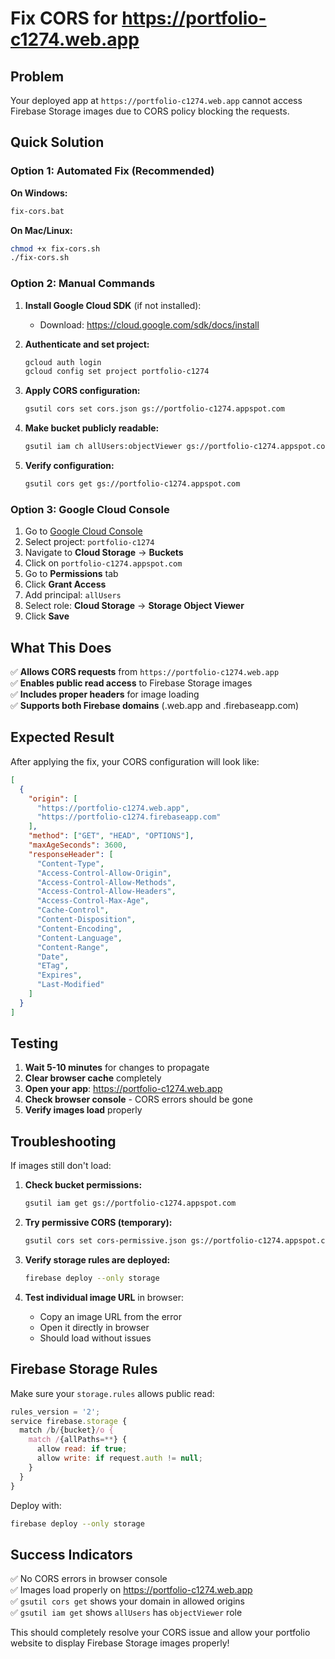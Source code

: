 # Fix CORS for https://portfolio-c1274.web.app

## Problem
Your deployed app at `https://portfolio-c1274.web.app` cannot access Firebase Storage images due to CORS policy blocking the requests.

## Quick Solution

### Option 1: Automated Fix (Recommended)

**On Windows:**
```cmd
fix-cors.bat
```

**On Mac/Linux:**
```bash
chmod +x fix-cors.sh
./fix-cors.sh
```

### Option 2: Manual Commands

1. **Install Google Cloud SDK** (if not installed):
   - Download: https://cloud.google.com/sdk/docs/install

2. **Authenticate and set project:**
   ```bash
   gcloud auth login
   gcloud config set project portfolio-c1274
   ```

3. **Apply CORS configuration:**
   ```bash
   gsutil cors set cors.json gs://portfolio-c1274.appspot.com
   ```

4. **Make bucket publicly readable:**
   ```bash
   gsutil iam ch allUsers:objectViewer gs://portfolio-c1274.appspot.com
   ```

5. **Verify configuration:**
   ```bash
   gsutil cors get gs://portfolio-c1274.appspot.com
   ```

### Option 3: Google Cloud Console

1. Go to [Google Cloud Console](https://console.cloud.google.com/)
2. Select project: `portfolio-c1274`
3. Navigate to **Cloud Storage** → **Buckets**
4. Click on `portfolio-c1274.appspot.com`
5. Go to **Permissions** tab
6. Click **Grant Access**
7. Add principal: `allUsers`
8. Select role: **Cloud Storage** → **Storage Object Viewer**
9. Click **Save**

## What This Does

✅ **Allows CORS requests** from `https://portfolio-c1274.web.app`  
✅ **Enables public read access** to Firebase Storage images  
✅ **Includes proper headers** for image loading  
✅ **Supports both Firebase domains** (.web.app and .firebaseapp.com)  

## Expected Result

After applying the fix, your CORS configuration will look like:
```json
[
  {
    "origin": [
      "https://portfolio-c1274.web.app",
      "https://portfolio-c1274.firebaseapp.com"
    ],
    "method": ["GET", "HEAD", "OPTIONS"],
    "maxAgeSeconds": 3600,
    "responseHeader": [
      "Content-Type",
      "Access-Control-Allow-Origin",
      "Access-Control-Allow-Methods",
      "Access-Control-Allow-Headers",
      "Access-Control-Max-Age",
      "Cache-Control",
      "Content-Disposition",
      "Content-Encoding",
      "Content-Language",
      "Content-Range",
      "Date",
      "ETag",
      "Expires",
      "Last-Modified"
    ]
  }
]
```

## Testing

1. **Wait 5-10 minutes** for changes to propagate
2. **Clear browser cache** completely
3. **Open your app**: https://portfolio-c1274.web.app
4. **Check browser console** - CORS errors should be gone
5. **Verify images load** properly

## Troubleshooting

If images still don't load:

1. **Check bucket permissions:**
   ```bash
   gsutil iam get gs://portfolio-c1274.appspot.com
   ```

2. **Try permissive CORS (temporary):**
   ```bash
   gsutil cors set cors-permissive.json gs://portfolio-c1274.appspot.com
   ```

3. **Verify storage rules are deployed:**
   ```bash
   firebase deploy --only storage
   ```

4. **Test individual image URL** in browser:
   - Copy an image URL from the error
   - Open it directly in browser
   - Should load without issues

## Firebase Storage Rules

Make sure your `storage.rules` allows public read:
```javascript
rules_version = '2';
service firebase.storage {
  match /b/{bucket}/o {
    match /{allPaths=**} {
      allow read: if true;
      allow write: if request.auth != null;
    }
  }
}
```

Deploy with:
```bash
firebase deploy --only storage
```

## Success Indicators

✅ No CORS errors in browser console  
✅ Images load properly on https://portfolio-c1274.web.app  
✅ `gsutil cors get` shows your domain in allowed origins  
✅ `gsutil iam get` shows `allUsers` has `objectViewer` role  

This should completely resolve your CORS issue and allow your portfolio website to display Firebase Storage images properly!
